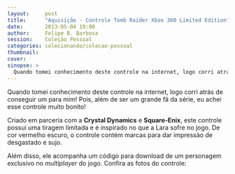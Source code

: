 ```yaml
---
layout:     post
title:      "Aquisição - Controle Tomb Raider Xbox 360 Limited Edition"
date:       2013-05-04 19:00
author:     Felipe B. Barbosa
session:    Coleção Pessoal
categories: colecionando/colecao-pessoal
thumbnail:  
cover: 
sinopse: >
  Quando tomei conhecimento deste controle na internet, logo corri atrás de conseguir um para mim! Pois, além de ser um grande fã da série, eu achei esse controle muito bonito!
---
```

Quando tomei conhecimento deste controle na internet, logo corri atrás de conseguir um para mim! Pois, além de ser um grande fã da série, eu achei esse controle muito bonito!

Criado em parceria com a **Crystal Dynamics** e **Square-Enix**, este controle possui uma tiragem limitada e é inspirado no que a Lara sofre no jogo. De cor vermelho escuro, o controle contém marcas para dar impressão de desgastado e sujo.

Além disso, ele acompanha um código para download de um personagem exclusivo no *multiplayer* do jogo. Confira as fotos do controle:
